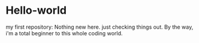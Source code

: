 # Hello-world
my first repository:
Nothing new here. just checking things out. By the way, i'm a total beginner to this whole coding world.
